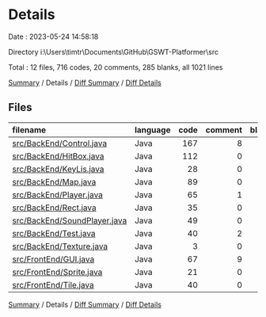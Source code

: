 # Details

Date : 2023-05-24 14:58:18

Directory i:\\Users\\timtr\\Documents\\GitHub\\GSWT-Platformer\\src

Total : 12 files,  716 codes, 20 comments, 285 blanks, all 1021 lines

[Summary](results.md) / Details / [Diff Summary](diff.md) / [Diff Details](diff-details.md)

## Files
| filename | language | code | comment | blank | total |
| :--- | :--- | ---: | ---: | ---: | ---: |
| [src/BackEnd/Control.java](/src/BackEnd/Control.java) | Java | 167 | 8 | 67 | 242 |
| [src/BackEnd/HitBox.java](/src/BackEnd/HitBox.java) | Java | 112 | 0 | 37 | 149 |
| [src/BackEnd/KeyLis.java](/src/BackEnd/KeyLis.java) | Java | 28 | 0 | 8 | 36 |
| [src/BackEnd/Map.java](/src/BackEnd/Map.java) | Java | 89 | 0 | 25 | 114 |
| [src/BackEnd/Player.java](/src/BackEnd/Player.java) | Java | 65 | 1 | 34 | 100 |
| [src/BackEnd/Rect.java](/src/BackEnd/Rect.java) | Java | 35 | 0 | 13 | 48 |
| [src/BackEnd/SoundPlayer.java](/src/BackEnd/SoundPlayer.java) | Java | 49 | 0 | 14 | 63 |
| [src/BackEnd/Test.java](/src/BackEnd/Test.java) | Java | 40 | 2 | 25 | 67 |
| [src/BackEnd/Texture.java](/src/BackEnd/Texture.java) | Java | 3 | 0 | 2 | 5 |
| [src/FrontEnd/GUI.java](/src/FrontEnd/GUI.java) | Java | 67 | 9 | 38 | 114 |
| [src/FrontEnd/Sprite.java](/src/FrontEnd/Sprite.java) | Java | 21 | 0 | 10 | 31 |
| [src/FrontEnd/Tile.java](/src/FrontEnd/Tile.java) | Java | 40 | 0 | 12 | 52 |

[Summary](results.md) / Details / [Diff Summary](diff.md) / [Diff Details](diff-details.md)